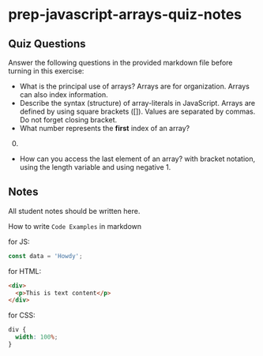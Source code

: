 # prep-javascript-arrays-quiz-notes

## Quiz Questions

Answer the following questions in the provided markdown file before turning in this exercise:

- What is the principal use of arrays?
  Arrays are for organization. Arrays can also index information.
- Describe the syntax (structure) of array-literals in JavaScript.
  Arrays are defined by using square brackets ([]). Values are separated by commas. Do not forget closing bracket.
- What number represents the **first** index of an array?

0.

- How can you access the last element of an array?
  with bracket notation, using the length variable and using negative 1.

## Notes

All student notes should be written here.

How to write `Code Examples` in markdown

for JS:

```javascript
const data = 'Howdy';
```

for HTML:

```html
<div>
  <p>This is text content</p>
</div>
```

for CSS:

```css
div {
  width: 100%;
}
```
